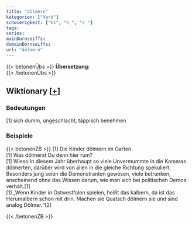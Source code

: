 ```yaml
---
title: "dölmern"
kategorien: ["Verb"]
schwierigkeit: ["k1", "h_", "r_"]
tags:
series:
mainDornseiffs:
domainDornseiffs:
url: "dölmern"
---
```


{{< betonenÜbs >}}
**Übersetzung:**  
{{< /betonenÜbs >}}

## Wiktionary [[+](https://de.wiktionary.org/wiki/dölmern)]

### Bedeutungen
[1] sich dumm, ungeschlacht, täppisch benehmen  

### Beispiele
{{< betonenZB >}}
[1] Die Kinder dölmern im Garten.  
[1] Was dölmerst Du denn hier rum?  
[1] Wieso in diesem Jahr überhaupt so viele Unvermummte in die Kameras dölmerten, darüber wird von allen in die gleiche Richtung spekuliert: Besonders jung seien die Demonstranten gewesen, viele betrunken, anscheinend ohne das Wissen darum, wie man sich bei politischen Demos verhält.[1]  
[1] „Wenn Kinder in Ostwestfalen spielen, heißt das kalbern, da ist das Herumalbern schon mit drin. Machen sie Quatsch dölmern sie und sind analog Dölmer.“[2]  

{{< /betonenZB >}}

